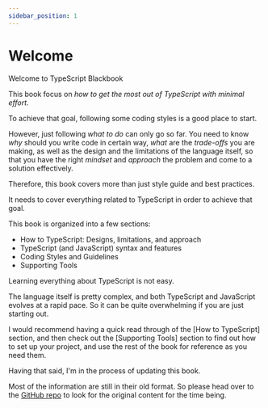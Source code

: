 ```yaml
---
sidebar_position: 1
---
```


# Welcome

Welcome to TypeScript Blackbook

This book focus on *how to get the most out of TypeScript with minimal effort*.

To achieve that goal,
following some coding styles is a good place to start.

However, just following *what to do* can only go so far.
You need to know *why* should you write code in certain way,
*what* are the *trade-offs* you are making,
as well as the design and the limitations of the language itself,
so that you have the right *mindset* and *approach* the problem and come to a solution effectively.

Therefore, this book covers more than just style guide and best practices.

It needs to cover everything related to TypeScript in order to achieve that goal.

This book is organized into a few sections:

- How to TypeScript: Designs, limitations, and approach
- TypeScript (and JavaScript) syntax and features
- Coding Styles and Guidelines
- Supporting Tools

Learning everything about TypeScript is not easy.

The language itself is pretty complex,
and both TypeScript and JavaScript evolves at a rapid pace.
So it can be quite overwhelming if you are just starting out.

I would recommend having a quick read through of the [How to TypeScript] section,
and then check out the [Supporting Tools] section to find out how to set up your project,
and use the rest of the book for reference as you need them.

Having that said,
I'm in the process of updating this book.

Most of the information are still in their old format.
So please head over to the [GitHub repo] to look for the original content for the time being.

[GitHub repo]: https://github.com/unional/typescript-guidelines
[TypeScript Handbook]: https://www.typescriptlang.org/docs/handbook/intro.html
